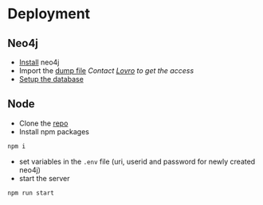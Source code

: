# Deployment


## Neo4j

* [Install](https://www.digitalocean.com/community/tutorials/how-to-install-and-configure-neo4j-on-ubuntu-20-04) neo4j
* Import the [dump file](https://drive.google.com/file/d/1lXmp3yo3vVhVCQm8onAll1hxIhcdCzw9/view?usp=sharing)
_Contact [Lovro](mailto:lovro.koncar-gamulin@tuwien.ac.at) to get the access_
* [Setup the database](https://www.digitalocean.com/community/tutorials/how-to-install-and-configure-neo4j-on-ubuntu-20-04)

## Node

* Clone the [repo](https://github.com/citylayers/citylayers)
* Install npm packages 
```sh
npm i
```
* set variables in the ```.env``` file (uri, userid and password for newly created neo4j)
* start the server
```sh
npm run start
```

